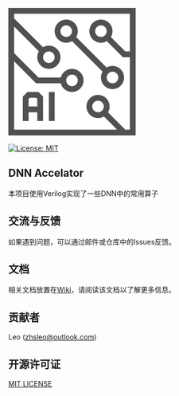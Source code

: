 ![LOGO](./img/logo.svg)

[![License: MIT](https://img.shields.io/badge/License-MIT-yellow.svg)](https://opensource.org/licenses/MIT)
## DNN Accelator
本项目使用Verilog实现了一些DNN中的常用算子
## 交流与反馈
如果遇到问题，可以通过邮件或仓库中的Issues反馈。

## 文档
相关文档放置在[Wiki](https://github.com/CNILeo/DNN-Accelerator/wiki)，请阅读该文档以了解更多信息。
## 贡献者
Leo (zhsleo@outlook.com)

## 开源许可证
[MIT LICENSE](./LICENSE)